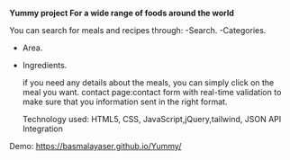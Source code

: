 

**Yummy project For a wide range of foods around the world**

You can search for meals and recipes through:
-Search.
-Categories.
- Area.
- Ingredients.
  
  if you need any details about the meals, you can simply click on the meal you want.
  contact page:contact form with real-time validation to make sure that you information sent in the right format.

  Technology used:
  HTML5, CSS, JavaScript,jQuery,tailwind, JSON API Integration

 Demo: https://basmalayaser.github.io/Yummy/
